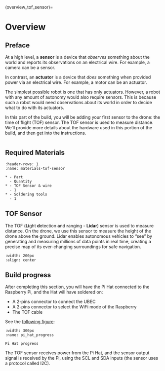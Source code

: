 (overview_tof_sensor)=
# Overview

## Preface

At a high level, a **sensor** is a device that _observes_ something about the world and reports its observations on an electrical wire. For example, a camera can be a sensor.

In contrast, an **actuator** is a device that _does_ something when provided power via an electrical wire. For example, a motor can be an actuator.

The simplest possible robot is one that has only actuators. However, a robot with any amount of autonomy would also require sensors. This is because such a robot would need observations about its world in order to decide what to do with its actuators.

In this part of the build, you will be adding your first sensor to the drone: the time of flight (TOF) sensor. The TOF sensor is used to measure distance. We’ll provide more details about the hardware used in this portion of the build, and then get into the instructions.

```{attention} You will need Build Part 1 completed before you can begin this build part.
```
## Required Materials
```{list-table} Materials
:header-rows: 1
:name: materials-tof-sensor

* - Part
  - Quantity
* - TOF Sensor & wire
  - 1
* - Soldering tools
  - 1
```

## TOF Sensor
The TOF (**Li**ght **d**etection **a**nd **r**anging - **Lidar**) sensor is used to measure distance. On the drone, we use this sensor to measure the height of the drone above the ground. Lidar enables autonomous vehicles to “see” by generating and measuring millions of data points in real time, creating a precise map of its ever-changing surroundings for safe navigation.

```{image} ../_images/components-official/TOF-sensor.jpg
:width: 200px
:align: center
```

## Build progress
After completing this section, you will have the Pi Hat connected to the Raspberry Pi, and the Hat will have soldered on:

* A 2-pins connector to connect the UBEC
* A 2-pins connector to select the WiFi mode of the Raspberry
* The TOF cable

See the [following figure](pi_hat_progress):

```{figure} ../_images/tof-sensor/pi_hat_progress.jpg
:width: 300px
:name: pi_hat_progress

Pi Hat progress
```
The TOF sensor receives power from the Pi Hat, and the sensor output signal is received by the Pi, using the SCL and SDA inputs (the sensor uses a protocol called I2C).
